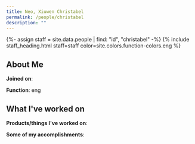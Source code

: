 ```yaml
---
title: Neo, Xiuwen Christabel
permalink: /people/christabel
description: ""
---
```


{%- assign staff = site.data.people | find: "id", "christabel" -%}
{% include staff_heading.html staff=staff color=site.colors.function-colors.eng %}

## About Me

**Joined on**: 

**Function**: eng

## What I've worked on

**Products/things I've worked on**:


**Some of my accomplishments**:

